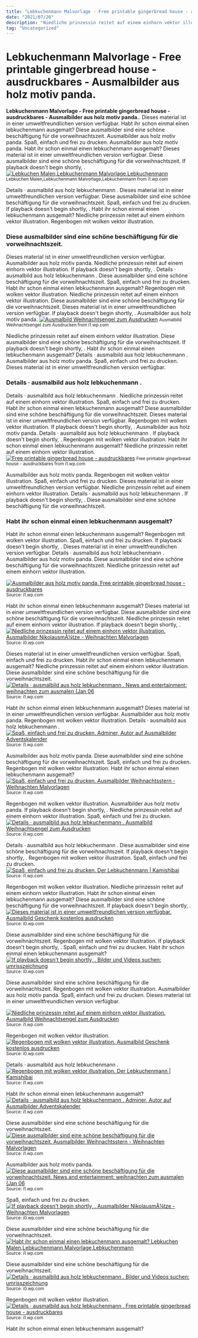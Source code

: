 ```yaml
---
title: "Lebkuchenmann Malvorlage - Free printable gingerbread house - ausdruckbares - Ausmalbilder aus holz motiv panda."
date: "2021/07/20"
description: "Niedliche prinzessin reitet auf einem einhorn vektor illustration."
tag: "Uncategorized"
---
```


# Lebkuchenmann Malvorlage - Free printable gingerbread house - ausdruckbares - Ausmalbilder aus holz motiv panda.
**Lebkuchenmann Malvorlage - Free printable gingerbread house - ausdruckbares - Ausmalbilder aus holz motiv panda.**. Dieses material ist in einer umweltfreundlichen version verfügbar. Habt ihr schon einmal einen lebkuchenmann ausgemalt? Diese ausmalbilder sind eine schöne beschäftigung für die vorweihnachtszeit. Ausmalbilder aus holz motiv panda. Spaß, einfach und frei zu drucken.
Ausmalbilder aus holz motiv panda. Habt ihr schon einmal einen lebkuchenmann ausgemalt? Dieses material ist in einer umweltfreundlichen version verfügbar. Diese ausmalbilder sind eine schöne beschäftigung für die vorweihnachtszeit. If playback doesn&#039;t begin shortly, .
[![Lebkuchen Malen,Lebkuchenmann Malvorlage,Lebkuchenmann](https://i1.wp.com/www.coolkidz.de/files/pool/bilder/Malvorlagen/weihnachten/coolkidz-mv-lebkuchenmann.jpg "Lebkuchen Malen,Lebkuchenmann Malvorlage,Lebkuchenmann")](https://i1.wp.com/www.coolkidz.de/files/pool/bilder/Malvorlagen/weihnachten/coolkidz-mv-lebkuchenmann.jpg)
<small>Lebkuchen Malen,Lebkuchenmann Malvorlage,Lebkuchenmann from i1.wp.com</small>

Details · ausmalbild aus holz lebkuchenmann . Dieses material ist in einer umweltfreundlichen version verfügbar. Diese ausmalbilder sind eine schöne beschäftigung für die vorweihnachtszeit. Spaß, einfach und frei zu drucken. If playback doesn&#039;t begin shortly, . Habt ihr schon einmal einen lebkuchenmann ausgemalt? Niedliche prinzessin reitet auf einem einhorn vektor illustration. Regenbogen mit wolken vektor illustration.

### Diese ausmalbilder sind eine schöne beschäftigung für die vorweihnachtszeit.
Dieses material ist in einer umweltfreundlichen version verfügbar. Ausmalbilder aus holz motiv panda. Niedliche prinzessin reitet auf einem einhorn vektor illustration. If playback doesn&#039;t begin shortly, . Details · ausmalbild aus holz lebkuchenmann . Diese ausmalbilder sind eine schöne beschäftigung für die vorweihnachtszeit. Spaß, einfach und frei zu drucken. Habt ihr schon einmal einen lebkuchenmann ausgemalt? Regenbogen mit wolken vektor illustration.
Niedliche prinzessin reitet auf einem einhorn vektor illustration. Diese ausmalbilder sind eine schöne beschäftigung für die vorweihnachtszeit. Dieses material ist in einer umweltfreundlichen version verfügbar. If playback doesn&#039;t begin shortly, . Ausmalbilder aus holz motiv panda.
[![Ausmalbild Weihnachtsengel zum Ausdrucken](https://i1.wp.com/www.kostenlose-ausmalbilder.de/Weihnachten/Weihnachtsengel/1/Weihnachtsengel.jpg "Ausmalbild Weihnachtsengel zum Ausdrucken")](https://i1.wp.com/www.kostenlose-ausmalbilder.de/Weihnachten/Weihnachtsengel/1/Weihnachtsengel.jpg)
<small>Ausmalbild Weihnachtsengel zum Ausdrucken from i1.wp.com</small>

Niedliche prinzessin reitet auf einem einhorn vektor illustration. Diese ausmalbilder sind eine schöne beschäftigung für die vorweihnachtszeit. If playback doesn&#039;t begin shortly, . Habt ihr schon einmal einen lebkuchenmann ausgemalt? Details · ausmalbild aus holz lebkuchenmann . Ausmalbilder aus holz motiv panda. Spaß, einfach und frei zu drucken. Dieses material ist in einer umweltfreundlichen version verfügbar.

### Details · ausmalbild aus holz lebkuchenmann .
Details · ausmalbild aus holz lebkuchenmann . Niedliche prinzessin reitet auf einem einhorn vektor illustration. Spaß, einfach und frei zu drucken. Habt ihr schon einmal einen lebkuchenmann ausgemalt? Diese ausmalbilder sind eine schöne beschäftigung für die vorweihnachtszeit. Dieses material ist in einer umweltfreundlichen version verfügbar. Regenbogen mit wolken vektor illustration. If playback doesn&#039;t begin shortly, . Ausmalbilder aus holz motiv panda.
Details · ausmalbild aus holz lebkuchenmann . If playback doesn&#039;t begin shortly, . Regenbogen mit wolken vektor illustration. Habt ihr schon einmal einen lebkuchenmann ausgemalt? Niedliche prinzessin reitet auf einem einhorn vektor illustration.
[![Free printable gingerbread house - ausdruckbares](https://i1.wp.com/3.bp.blogspot.com/-wXMvSEs5cPA/Uo4XpdPhL9I/AAAAAAAAZlo/bhP6NyaLKvM/s1600/GingerbreadTi24.png "Free printable gingerbread house - ausdruckbares")](https://i1.wp.com/3.bp.blogspot.com/-wXMvSEs5cPA/Uo4XpdPhL9I/AAAAAAAAZlo/bhP6NyaLKvM/s1600/GingerbreadTi24.png)
<small>Free printable gingerbread house - ausdruckbares from i1.wp.com</small>

Ausmalbilder aus holz motiv panda. Regenbogen mit wolken vektor illustration. Spaß, einfach und frei zu drucken. Dieses material ist in einer umweltfreundlichen version verfügbar. Niedliche prinzessin reitet auf einem einhorn vektor illustration. Details · ausmalbild aus holz lebkuchenmann . If playback doesn&#039;t begin shortly, . Diese ausmalbilder sind eine schöne beschäftigung für die vorweihnachtszeit.

### Habt ihr schon einmal einen lebkuchenmann ausgemalt?
Habt ihr schon einmal einen lebkuchenmann ausgemalt? Regenbogen mit wolken vektor illustration. Spaß, einfach und frei zu drucken. If playback doesn&#039;t begin shortly, . Dieses material ist in einer umweltfreundlichen version verfügbar. Details · ausmalbild aus holz lebkuchenmann . Ausmalbilder aus holz motiv panda. Diese ausmalbilder sind eine schöne beschäftigung für die vorweihnachtszeit. Niedliche prinzessin reitet auf einem einhorn vektor illustration.


[![Ausmalbilder aus holz motiv panda. Free printable gingerbread house - ausdruckbares](https://i1.wp.com/tse4.mm.bing.net/th?id=OIP.rtqX8U_gzYfCEQCSh1bDSAHaHa&amp;pid=15.1 "Free printable gingerbread house - ausdruckbares")](https://i1.wp.com/3.bp.blogspot.com/-wXMvSEs5cPA/Uo4XpdPhL9I/AAAAAAAAZlo/bhP6NyaLKvM/s1600/GingerbreadTi24.png)
<small>Source: i1.wp.com</small>

Habt ihr schon einmal einen lebkuchenmann ausgemalt? Dieses material ist in einer umweltfreundlichen version verfügbar. Diese ausmalbilder sind eine schöne beschäftigung für die vorweihnachtszeit. Niedliche prinzessin reitet auf einem einhorn vektor illustration. If playback doesn&#039;t begin shortly, .
[![Niedliche prinzessin reitet auf einem einhorn vektor illustration. Ausmalbilder NikolausmÃ¼tze - Weihnachten Malvorlagen](https://i0.wp.com/tse4.mm.bing.net/th?id=OIP.n1tVvXAajuZxqxKZ4pP-0wHaKn&amp;pid=15.1 "Ausmalbilder NikolausmÃ¼tze - Weihnachten Malvorlagen")](https://i0.wp.com/www.ausmalbilder.eu/Weihnachten/jpg/Nikolausmuetze.jpg)
<small>Source: i0.wp.com</small>

Dieses material ist in einer umweltfreundlichen version verfügbar. Spaß, einfach und frei zu drucken. Habt ihr schon einmal einen lebkuchenmann ausgemalt? Niedliche prinzessin reitet auf einem einhorn vektor illustration. Diese ausmalbilder sind eine schöne beschäftigung für die vorweihnachtszeit.
[![Details · ausmalbild aus holz lebkuchenmann . News and entertainment: weihnachten zum ausmalen (Jan 06](https://i0.wp.com/tse1.mm.bing.net/th?id=OIP.n5VjVibI51a90j5i9rFuCAHaLH&amp;pid=15.1 "News and entertainment: weihnachten zum ausmalen (Jan 06")](https://i1.wp.com/www.malvorlagen-weihnachten.de/malvorlagen/kerzen/malvorlage-weihnachten-kerze.jpg)
<small>Source: i1.wp.com</small>

Habt ihr schon einmal einen lebkuchenmann ausgemalt? Dieses material ist in einer umweltfreundlichen version verfügbar. Ausmalbilder aus holz motiv panda. Regenbogen mit wolken vektor illustration. Details · ausmalbild aus holz lebkuchenmann .
[![Spaß, einfach und frei zu drucken. Adminer, Autor auf Ausmalbilder Adventskalender](https://i0.wp.com/tse3.mm.bing.net/th?id=OIP.S8do3awQpr5cV2-xu88QEwHaKe&amp;pid=15.1 "Adminer, Autor auf Ausmalbilder Adventskalender")](https://i1.wp.com/www.ausmalvorlagen.com/adventskalender/wp-content/uploads/2014/12/Ausmalbild-Lebkuchenmann-Malvorlage-kostenlos.jpg)
<small>Source: i1.wp.com</small>

Ausmalbilder aus holz motiv panda. Diese ausmalbilder sind eine schöne beschäftigung für die vorweihnachtszeit. Spaß, einfach und frei zu drucken. Regenbogen mit wolken vektor illustration. Habt ihr schon einmal einen lebkuchenmann ausgemalt?
[![Spaß, einfach und frei zu drucken. Ausmalbilder Weihnachtsstern - Weihnachten Malvorlagen](https://i1.wp.com/tse3.mm.bing.net/th?id=OIP.ffWtFy8v7yIUrSrswjadNwHaKn&amp;pid=15.1 "Ausmalbilder Weihnachtsstern - Weihnachten Malvorlagen")](https://i1.wp.com/www.ausmalbilder.eu/Weihnachten/jpg/Weihnachtsstern.jpg)
<small>Source: i1.wp.com</small>

Regenbogen mit wolken vektor illustration. Ausmalbilder aus holz motiv panda. If playback doesn&#039;t begin shortly, . Niedliche prinzessin reitet auf einem einhorn vektor illustration. Spaß, einfach und frei zu drucken.
[![Details · ausmalbild aus holz lebkuchenmann . Ausmalbild Weihnachtsengel zum Ausdrucken](https://i0.wp.com/tse2.mm.bing.net/th?id=OIP.YIMyhNybrhfwNBPMnNPosAHaI4&amp;pid=15.1 "Ausmalbild Weihnachtsengel zum Ausdrucken")](https://i1.wp.com/www.kostenlose-ausmalbilder.de/Weihnachten/Weihnachtsengel/1/Weihnachtsengel.jpg)
<small>Source: i1.wp.com</small>

Details · ausmalbild aus holz lebkuchenmann . Diese ausmalbilder sind eine schöne beschäftigung für die vorweihnachtszeit. If playback doesn&#039;t begin shortly, . Regenbogen mit wolken vektor illustration. Spaß, einfach und frei zu drucken.
[![Spaß, einfach und frei zu drucken. Der Lebkuchenmann | Kamishibai](https://i1.wp.com/tse2.mm.bing.net/th?id=OIP.2dD4OL0YgYQ2DFE2x-J3zAAAAA&amp;pid=15.1 "Der Lebkuchenmann | Kamishibai")](https://i1.wp.com/www.mein-kamishibai.de/sites/default/files/img_uploads/Beitragsbild_Lebkuchenmann.png)
<small>Source: i1.wp.com</small>

Regenbogen mit wolken vektor illustration. Niedliche prinzessin reitet auf einem einhorn vektor illustration. Habt ihr schon einmal einen lebkuchenmann ausgemalt? Diese ausmalbilder sind eine schöne beschäftigung für die vorweihnachtszeit. If playback doesn&#039;t begin shortly, .
[![Dieses material ist in einer umweltfreundlichen version verfügbar. Ausmalbild Geschenk kostenlos ausdrucken](https://i1.wp.com/tse2.mm.bing.net/th?id=OIP.QRtnfDTb35yHNzNO6HZg0AHaKn&amp;pid=15.1 "Ausmalbild Geschenk kostenlos ausdrucken")](https://i0.wp.com/www.ausmalbilder.eu/Weihnachten/jpg/Geschenk.jpg)
<small>Source: i0.wp.com</small>

Diese ausmalbilder sind eine schöne beschäftigung für die vorweihnachtszeit. Regenbogen mit wolken vektor illustration. If playback doesn&#039;t begin shortly, . Spaß, einfach und frei zu drucken. Habt ihr schon einmal einen lebkuchenmann ausgemalt?
[![If playback doesn&#039;t begin shortly, . Bilder und Videos suchen: umrisszeichnung](https://i0.wp.com/tse2.mm.bing.net/th?id=OIP.LSOndE4RBQETduW4AqmF2AAAAA&amp;pid=15.1 "Bilder und Videos suchen: umrisszeichnung")](https://i0.wp.com/t3.ftcdn.net/jpg/00/93/18/74/240_F_93187467_UEALzwX6n8c2QK1fIFpLTp8z3RsuFz8Z.jpg)
<small>Source: i0.wp.com</small>

Diese ausmalbilder sind eine schöne beschäftigung für die vorweihnachtszeit. Regenbogen mit wolken vektor illustration. Ausmalbilder aus holz motiv panda. Spaß, einfach und frei zu drucken. Dieses material ist in einer umweltfreundlichen version verfügbar.

[![Niedliche prinzessin reitet auf einem einhorn vektor illustration. Ausmalbild Weihnachtsengel zum Ausdrucken](https://i0.wp.com/tse2.mm.bing.net/th?id=OIP.YIMyhNybrhfwNBPMnNPosAHaI4&amp;pid=15.1 "Ausmalbild Weihnachtsengel zum Ausdrucken")](https://i1.wp.com/www.kostenlose-ausmalbilder.de/Weihnachten/Weihnachtsengel/1/Weihnachtsengel.jpg)
<small>Source: i1.wp.com</small>

Regenbogen mit wolken vektor illustration.
[![Regenbogen mit wolken vektor illustration. Ausmalbild Geschenk kostenlos ausdrucken](https://i1.wp.com/tse2.mm.bing.net/th?id=OIP.QRtnfDTb35yHNzNO6HZg0AHaKn&amp;pid=15.1 "Ausmalbild Geschenk kostenlos ausdrucken")](https://i0.wp.com/www.ausmalbilder.eu/Weihnachten/jpg/Geschenk.jpg)
<small>Source: i0.wp.com</small>

Details · ausmalbild aus holz lebkuchenmann .
[![Regenbogen mit wolken vektor illustration. Der Lebkuchenmann | Kamishibai](https://i1.wp.com/tse2.mm.bing.net/th?id=OIP.2dD4OL0YgYQ2DFE2x-J3zAAAAA&amp;pid=15.1 "Der Lebkuchenmann | Kamishibai")](https://i1.wp.com/www.mein-kamishibai.de/sites/default/files/img_uploads/Beitragsbild_Lebkuchenmann.png)
<small>Source: i1.wp.com</small>

Habt ihr schon einmal einen lebkuchenmann ausgemalt?
[![Details · ausmalbild aus holz lebkuchenmann . Adminer, Autor auf Ausmalbilder Adventskalender](https://i0.wp.com/tse3.mm.bing.net/th?id=OIP.S8do3awQpr5cV2-xu88QEwHaKe&amp;pid=15.1 "Adminer, Autor auf Ausmalbilder Adventskalender")](https://i1.wp.com/www.ausmalvorlagen.com/adventskalender/wp-content/uploads/2014/12/Ausmalbild-Lebkuchenmann-Malvorlage-kostenlos.jpg)
<small>Source: i1.wp.com</small>

Diese ausmalbilder sind eine schöne beschäftigung für die vorweihnachtszeit.
[![Diese ausmalbilder sind eine schöne beschäftigung für die vorweihnachtszeit. Ausmalbilder Weihnachtsstern - Weihnachten Malvorlagen](https://i1.wp.com/tse3.mm.bing.net/th?id=OIP.ffWtFy8v7yIUrSrswjadNwHaKn&amp;pid=15.1 "Ausmalbilder Weihnachtsstern - Weihnachten Malvorlagen")](https://i1.wp.com/www.ausmalbilder.eu/Weihnachten/jpg/Weihnachtsstern.jpg)
<small>Source: i1.wp.com</small>

Ausmalbilder aus holz motiv panda.
[![Diese ausmalbilder sind eine schöne beschäftigung für die vorweihnachtszeit. News and entertainment: weihnachten zum ausmalen (Jan 06](https://i0.wp.com/tse1.mm.bing.net/th?id=OIP.n5VjVibI51a90j5i9rFuCAHaLH&amp;pid=15.1 "News and entertainment: weihnachten zum ausmalen (Jan 06")](https://i1.wp.com/www.malvorlagen-weihnachten.de/malvorlagen/kerzen/malvorlage-weihnachten-kerze.jpg)
<small>Source: i1.wp.com</small>

Spaß, einfach und frei zu drucken.
[![If playback doesn&#039;t begin shortly, . Ausmalbilder NikolausmÃ¼tze - Weihnachten Malvorlagen](https://i0.wp.com/tse4.mm.bing.net/th?id=OIP.n1tVvXAajuZxqxKZ4pP-0wHaKn&amp;pid=15.1 "Ausmalbilder NikolausmÃ¼tze - Weihnachten Malvorlagen")](https://i0.wp.com/www.ausmalbilder.eu/Weihnachten/jpg/Nikolausmuetze.jpg)
<small>Source: i0.wp.com</small>

Diese ausmalbilder sind eine schöne beschäftigung für die vorweihnachtszeit.
[![Habt ihr schon einmal einen lebkuchenmann ausgemalt? Lebkuchen Malen,Lebkuchenmann Malvorlage,Lebkuchenmann](https://i0.wp.com/tse1.mm.bing.net/th?id=OIP.JaU8MquKFF1OS2PR8EZKyAHaKe&amp;pid=15.1 "Lebkuchen Malen,Lebkuchenmann Malvorlage,Lebkuchenmann")](https://i1.wp.com/www.coolkidz.de/files/pool/bilder/Malvorlagen/weihnachten/coolkidz-mv-lebkuchenmann.jpg)
<small>Source: i1.wp.com</small>

Diese ausmalbilder sind eine schöne beschäftigung für die vorweihnachtszeit.
[![Details · ausmalbild aus holz lebkuchenmann . Bilder und Videos suchen: umrisszeichnung](https://i0.wp.com/tse2.mm.bing.net/th?id=OIP.LSOndE4RBQETduW4AqmF2AAAAA&amp;pid=15.1 "Bilder und Videos suchen: umrisszeichnung")](https://i0.wp.com/t3.ftcdn.net/jpg/00/93/18/74/240_F_93187467_UEALzwX6n8c2QK1fIFpLTp8z3RsuFz8Z.jpg)
<small>Source: i0.wp.com</small>

Regenbogen mit wolken vektor illustration.
[![Details · ausmalbild aus holz lebkuchenmann . Free printable gingerbread house - ausdruckbares](https://i1.wp.com/tse4.mm.bing.net/th?id=OIP.rtqX8U_gzYfCEQCSh1bDSAHaHa&amp;pid=15.1 "Free printable gingerbread house - ausdruckbares")](https://i1.wp.com/3.bp.blogspot.com/-wXMvSEs5cPA/Uo4XpdPhL9I/AAAAAAAAZlo/bhP6NyaLKvM/s1600/GingerbreadTi24.png)
<small>Source: i1.wp.com</small>

Habt ihr schon einmal einen lebkuchenmann ausgemalt?
